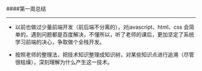 ####第一周总结
***
- 以前也做过少量前端开发（前后端不分离的），对javascript、html、css 会简单的，遇到问题都是百度解决，不懂所以，听了老师的课后，更加坚定了系统学习前端的决心，争取做个全栈开发。

- 按照老师的整理法，把技术知识整理成知识树，对某些知识点进行追溯（尽管很枯燥），深刻理解为什么产生这一技术。
